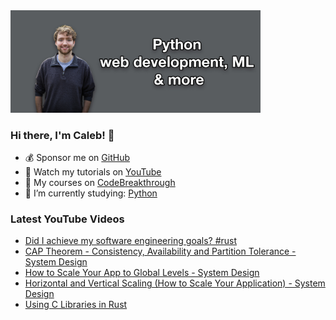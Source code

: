<img src="github-cover-photo-my-face.jpg" width="400px" />

### Hi there, I'm Caleb! 🍛

- 💰 Sponsor me on [GitHub](https://github.com/sponsors/CalebCurry)
- 🎥 Watch my tutorials on [YouTube](https://www.youtube.com/calebthevideomaker2)
- 📗 My courses on [CodeBreakthrough](https://www.codebreakthrough.com)
- 🤔 I’m currently studying: [Python](https://www.youtube.com/watch?v=s3IvdkCq2_c&t=4254s)

### Latest YouTube Videos
<!-- YOUTUBE:START -->
- [Did I achieve my software engineering goals? #rust](https://www.youtube.com/watch?v=_Ih--1Ecblc)
- [CAP Theorem - Consistency, Availability and Partition Tolerance - System Design](https://www.youtube.com/watch?v=t5WPGMXOtds)
- [How to Scale Your App to Global Levels - System Design](https://www.youtube.com/watch?v=syAUXNxAiHs)
- [Horizontal and Vertical Scaling &lpar;How to Scale Your Application&rpar; - System Design](https://www.youtube.com/watch?v=XqzoUlmJrB4)
- [Using C Libraries in Rust](https://www.youtube.com/watch?v=UpmFxJDcFfo)
<!-- YOUTUBE:END -->
